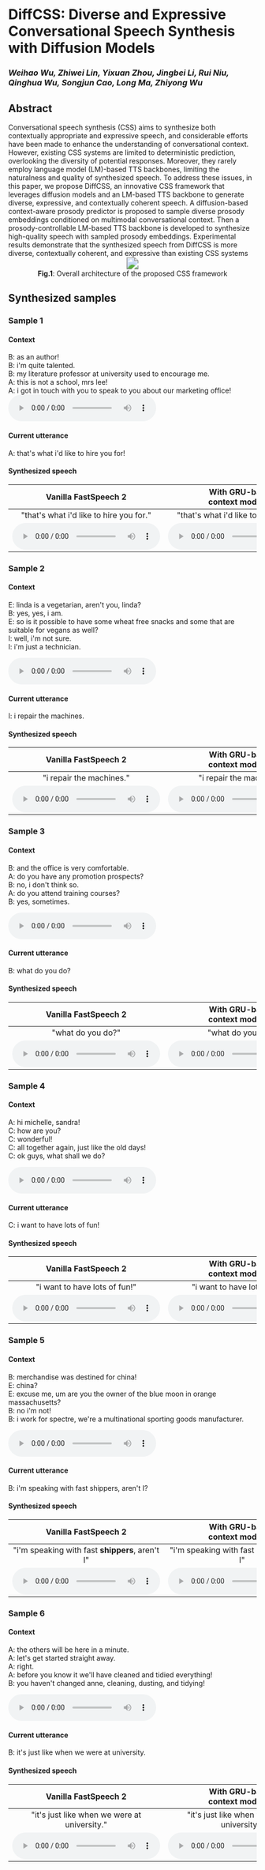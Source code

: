 # DiffCSS: Diverse and Expressive Conversational Speech Synthesis with Diffusion Models

### *Weihao Wu, Zhiwei Lin, Yixuan Zhou, Jingbei Li, Rui Niu, Qinghua Wu, Songjun Cao, Long Ma, Zhiyong Wu*

<h2 id = "1">Abstract</h2>
Conversational speech synthesis (CSS) aims to synthesize both contextually appropriate and expressive speech, and considerable efforts have been made to enhance the understanding of conversational context. However, existing CSS systems are limited to deterministic prediction, overlooking the diversity of potential responses. Moreover, they rarely employ language model (LM)-based TTS backbones, limiting the naturalness and quality of synthesized speech. To address these issues, in this paper, we propose DiffCSS, an innovative CSS framework that leverages diffusion models and an LM-based TTS backbone to generate diverse, expressive, and contextually coherent speech. A diffusion-based context-aware prosody predictor is proposed to sample diverse prosody embeddings conditioned on multimodal conversational context. Then a prosody-controllable LM-based TTS backbone is developed to synthesize high-quality speech with sampled prosody embeddings. Experimental results demonstrate that the synthesized speech from DiffCSS is more diverse, contextually coherent, and expressive than existing CSS systems

<center>
    <script src="https://polyfill.io/v3/polyfill.min.js?features=es6"></script>
	<script id="MathJax-script" async
        src="https://cdn.jsdelivr.net/npm/mathjax@3/es5/tex-mml-chtml.js">
</script>
    <img style="zoom: 150%;" 
    src="./data/fig/backbone.png">
    <br>
    <div class="caption" style="max-width: 1000px;"> 
    <b>Fig.1</b>: Overall architecture of the proposed CSS framework
    </div>
</center>


## Synthesized samples
### Sample 1
#### Context
B: as an author!  
B: i'm quite talented.  
B: my literature professor at university used to encourage me.  
A: this is not a school, mrs lee!  
A: i got in touch with you to speak to you about our marketing office!  
<audio controls="controls" src="https://thuhcsi.github.io/mm2022-conversational-tts/static/78-0-43-A-0-context.wav" type="audio/wav"></audio>

#### Current utterance
A: that's what i'd like to hire you for!

#### Synthesized speech

| Vanilla FastSpeech 2 | With GRU-based <br> context modeling | With DialogueGCN-based <br> context modeling | (Proposed) With MSRGCN-based <br> context modeling |
| :--: | :--: | :--: | :--: |
| "that's what i'd like to hire you for." | "that's what i'd like to hire you for." | "that's what i'd like to hire you **for**." | "that's what i'd like to **hire** you for." |
| <audio controls><source src="https://thuhcsi.github.io/mm2022-conversational-tts/static/78-0-43-A-1-vanilla.wav" type="audio/wav"></audio> | <audio controls><source src="https://thuhcsi.github.io/mm2022-conversational-tts/static/78-0-43-A-2-gru.wav" type="audio/wav"></audio> | <audio controls><source src="https://thuhcsi.github.io/mm2022-conversational-tts/static/78-0-43-A-3-dialoguegcn.wav" type="audio/wav"></audio> | <audio controls><source src="https://thuhcsi.github.io/mm2022-conversational-tts/static/78-0-43-A-4-proposed.wav" type="audio/wav"></audio> |

### Sample 2
#### Context
E: linda is a vegetarian, aren't you, linda?  
B: yes, yes, i am.  
E: so is it possible to have some wheat free snacks and some that are suitable for vegans as well?  
I: well, i'm not sure.  
I: i'm just a technician.  

<audio controls="controls" src="https://thuhcsi.github.io/mm2022-conversational-tts/static/80-5-28-I-0-context.wav" type="audio/wav"></audio>

#### Current utterance
I: i repair the machines.  

#### Synthesized speech

| Vanilla FastSpeech 2 | With GRU-based <br> context modeling | With DialogueGCN-based <br> context modeling | (Proposed) With MSRGCN-based <br> context modeling |
| :--: | :--: | :--: | :--: |
| "i repair the machines." | "i repair the machines." | "i repair the machines." | "i **repair** the machines." |
| <audio controls><source src="https://thuhcsi.github.io/mm2022-conversational-tts/static/80-5-28-I-1-vanilla.wav" type="audio/wav"></audio> | <audio controls><source src="https://thuhcsi.github.io/mm2022-conversational-tts/static/80-5-28-I-2-gru.wav" type="audio/wav"></audio> | <audio controls><source src="https://thuhcsi.github.io/mm2022-conversational-tts/static/80-5-28-I-3-dialoguegcn.wav" type="audio/wav"></audio> | <audio controls><source src="https://thuhcsi.github.io/mm2022-conversational-tts/static/80-5-28-I-4-proposed.wav" type="audio/wav"></audio> |

### Sample 3
#### Context
B: and the office is very comfortable.  
A: do you have any promotion prospects?  
B: no, i don't think so.  
A: do you attend training courses?  
B: yes, sometimes.  

<audio controls="controls" src="https://thuhcsi.github.io/mm2022-conversational-tts/static/80-0-19-B-0-context.wav" type="audio/wav"></audio>

#### Current utterance
B: what do you do?

#### Synthesized speech

| Vanilla FastSpeech 2 | With GRU-based <br> context modeling | With DialogueGCN-based <br> context modeling | (Proposed) With MSRGCN-based <br> context modeling |
| :--: | :--: | :--: | :--: |
| "what do you do?" | "what do you do?" | "what do you do?" | "what do you **do**?" |
| <audio controls><source src="https://thuhcsi.github.io/mm2022-conversational-tts/static/80-0-19-B-1-vanilla.wav" type="audio/wav"></audio> | <audio controls><source src="https://thuhcsi.github.io/mm2022-conversational-tts/static/80-0-19-B-2-gru.wav" type="audio/wav"></audio> | <audio controls><source src="https://thuhcsi.github.io/mm2022-conversational-tts/static/80-0-19-B-3-dialoguegcn.wav" type="audio/wav"></audio> | <audio controls><source src="https://thuhcsi.github.io/mm2022-conversational-tts/static/80-0-19-B-4-proposed.wav" type="audio/wav"></audio> |

### Sample 4
#### Context
A: hi michelle, sandra!  
C: how are you?  
C: wonderful!  
C: all together again, just like the old days!  
C: ok guys, what shall we do?  

<audio controls="controls" src="https://thuhcsi.github.io/mm2022-conversational-tts/static/76-0-26-C-0-context.wav" type="audio/wav"></audio>

#### Current utterance
C: i want to have lots of fun!

#### Synthesized speech

| Vanilla FastSpeech 2 | With GRU-based <br> context modeling | With DialogueGCN-based <br> context modeling | (Proposed) With MSRGCN-based <br> context modeling |
| :--: | :--: | :--: | :--: |
| "i want to have lots of fun!" | "i want to have lots of fun!" | "i want to have lots of fun!" | "i want to have lots of **fun**!" |
| <audio controls><source src="https://thuhcsi.github.io/mm2022-conversational-tts/static/76-0-26-C-1-vanilla.wav" type="audio/wav"></audio> | <audio controls><source src="https://thuhcsi.github.io/mm2022-conversational-tts/static/76-0-26-C-2-gru.wav" type="audio/wav"></audio> | <audio controls><source src="https://thuhcsi.github.io/mm2022-conversational-tts/static/76-0-26-C-3-dialoguegcn.wav" type="audio/wav"></audio> | <audio controls><source src="https://thuhcsi.github.io/mm2022-conversational-tts/static/76-0-26-C-4-proposed.wav" type="audio/wav"></audio> |

### Sample 5
#### Context
B: merchandise was destined for china!  
E: china?  
E: excuse me, um are you the owner of the blue moon in orange massachusetts?  
B: no i'm not!  
B: i work for spectre, we're a multinational sporting goods manufacturer.  

<audio controls="controls" src="https://thuhcsi.github.io/mm2022-conversational-tts/static/78-3-63-B-0-context.wav" type="audio/wav"></audio>

#### Current utterance
B: i'm speaking with fast shippers, aren't I?

#### Synthesized speech

| Vanilla FastSpeech 2 | With GRU-based <br> context modeling | With DialogueGCN-based <br> context modeling | (Proposed) With MSRGCN-based <br> context modeling |
| :--: | :--: | :--: | :--: |
| "i'm speaking with fast **shippers**, aren't I" | "i'm speaking with fast shippers, aren't I" | "i'm speaking with **fast** shippers, aren't I" | "i'm speaking with **fast shippers**, **aren't** I" |
| <audio controls><source src="https://thuhcsi.github.io/mm2022-conversational-tts/static/78-3-63-B-1-vanilla.wav" type="audio/wav"></audio> | <audio controls><source src="https://thuhcsi.github.io/mm2022-conversational-tts/static/78-3-63-B-2-gru.wav" type="audio/wav"></audio> | <audio controls><source src="https://thuhcsi.github.io/mm2022-conversational-tts/static/78-3-63-B-3-dialoguegcn.wav" type="audio/wav"></audio> | <audio controls><source src="https://thuhcsi.github.io/mm2022-conversational-tts/static/78-3-63-B-4-proposed.wav" type="audio/wav"></audio> |

### Sample 6
#### Context
A: the others will be here in a minute.  
A: let's get started straight away.  
A: right.  
A: before you know it we'll have cleaned and tidied everything!  
B: you haven't changed anne, cleaning, dusting, and tidying!  

<audio controls="controls" src="https://thuhcsi.github.io/mm2022-conversational-tts/static/76-0-14-B-0-context.wav" type="audio/wav"></audio>

#### Current utterance
B: it's just like when we were at university.

#### Synthesized speech

| Vanilla FastSpeech 2 | With GRU-based <br> context modeling | With DialogueGCN-based <br> context modeling | (Proposed) With MSRGCN-based <br> context modeling |
| :--: | :--: | :--: | :--: |
| "it's just like when we were at university." | "it's just like when we were at university." | "it's **just** like when we were at university." | "it's just like **when we were** at **university**." |
| <audio controls><source src="https://thuhcsi.github.io/mm2022-conversational-tts/static/76-0-14-B-1-vanilla.wav" type="audio/wav"></audio> | <audio controls><source src="https://thuhcsi.github.io/mm2022-conversational-tts/static/76-0-14-B-2-gru.wav" type="audio/wav"></audio> | <audio controls><source src="https://thuhcsi.github.io/mm2022-conversational-tts/static/76-0-14-B-3-dialoguegcn.wav" type="audio/wav"></audio> | <audio controls><source src="https://thuhcsi.github.io/mm2022-conversational-tts/static/76-0-14-B-4-proposed.wav" type="audio/wav"></audio> |